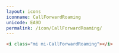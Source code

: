 ```yaml
---
layout: icons
iconname: CallForwardRoaming
unicode: EA9D
permalink: /icon/CallForwardRoaming/
---
```


``` html
<i class="mi mi-CallForwardRoaming"></i>
```
